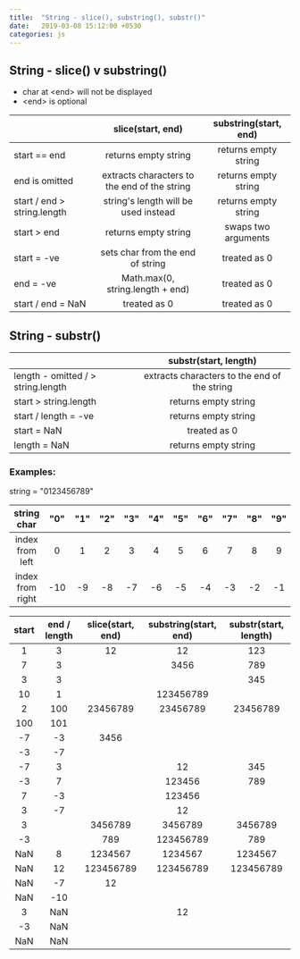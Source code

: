```yaml
---
title:  "String - slice(), substring(), substr()"
date:   2019-03-08 15:12:00 +0530
categories: js
---
```


## String - slice() v substring()

 - char at &lt;end&gt; will not be displayed
 - &lt;end&gt; is optional

| | slice(start, end)	| substring(start, end) |
|:---|:---:|:---:|
| start == end | returns empty string | returns empty string |
| end is omitted | extracts characters to the end of the string | returns empty string |
| start / end > string.length | string's length will be used instead | returns empty string |
| start > end | returns empty string | swaps two arguments |
| start = -ve | sets char from the end of string | treated as 0 |
| end = -ve | Math.max(0, string.length + end) | treated as 0 |
| start / end = NaN | treated as 0 | treated as 0 |


## String - substr()

| | substr(start, length) |
|:---|:---:|
| length - omitted / > string.length | extracts characters to the end of the string |
| start > string.length | returns empty string |
| start / length = -ve | returns empty string |
| start = NaN | treated as 0 |
| length = NaN | returns empty string |


### Examples:

string = "0123456789"

| string char | "0" | "1" | "2" | "3" | "4" | "5" | "6" | "7" | "8" | "9" |
|:---:|:---:|:---:|:---:|:---:|:---:|:---:|:---:|:---:|:---:|:---:|
| index from left | 0 | 1 | 2 | 3 | 4 | 5 | 6 | 7 | 8 | 9 |
| index from right | -10 | -9 | -8 | -7 | -6 | -5 | -4 | -3 | -2 | -1 |


| start | end / length | slice(start, end) | substring(start, end) | substr(start, length) |
|:---:|:---:|:---:|:---:|:---:|
| 1 | 3 | 12 | 12 | 123 |
| 7 | 3 |  | 3456 | 789 |
| 3 | 3 |  |  | 345 |
| 10 | 1 |  | 123456789 |  |
| 2 | 100 | 23456789 | 23456789 | 23456789 |
| 100 | 101 |  |  |  |
| -7 | -3 | 3456 |  |  |
| -3 | -7 |  |  |  |
| -7 | 3 |  | 12 | 345 |
| -3 | 7 |  | 123456 | 789 |
| 7 | -3 |  | 123456 |  |
| 3 | -7 |  | 12 |  |
| 3 |  | 3456789 | 3456789 | 3456789 |
| -3 |  | 789 | 123456789 | 789 |
| NaN | 8 | 1234567 | 1234567 | 1234567 |
| NaN | 12 | 123456789 | 123456789 | 123456789 |
| NaN | -7 | 12 |  |  |
| NaN | -10 |  |  |  |
| 3 | NaN |  | 12 |  |
| -3 | NaN |  |  |  |
| NaN | NaN |  |  |  |
